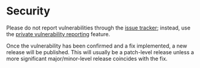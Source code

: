 # Security

Please do not report vulnerabilities through the
[issue tracker](https://github.com/vezel-dev/vezel-dev.github.io/issues);
instead, use the
[private vulnerability reporting](https://github.com/vezel-dev/vezel-dev.github.io/security/advisories/new)
feature.

Once the vulnerability has been confirmed and a fix implemented, a new release
will be published. This will usually be a patch-level release unless a more
significant major/minor-level release coincides with the fix.
